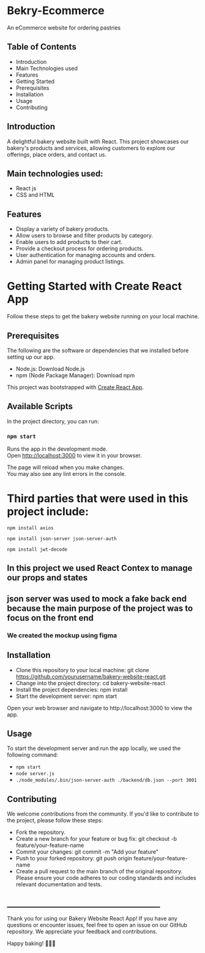 # Bekry-Ecommerce
An eCommerce website for ordering pastries

## Table of Contents
* Introduction
* Main Technologies used
* Features
* Getting Started
* Prerequisites
* Installation
* Usage
* Contributing

## Introduction
A delightful bakery website built with React. This project showcases our bakery's products and services, allowing customers to explore our offerings, place orders, and contact us.

## Main technologies used:
* React js
* CSS and HTML

## Features
* Display a variety of bakery products.
* Allow users to browse and filter products by category.
* Enable users to add products to their cart.
* Provide a checkout process for ordering products.
* User authentication for managing accounts and orders.
* Admin panel for managing product listings.


# Getting Started with Create React App
Follow these steps to get the bakery website running on your local machine.

## Prerequisites
The following are the software or dependencies that we installed before setting up our app.
* Node.js: Download Node.js
* npm (Node Package Manager): Download npm


This project was bootstrapped with [Create React App](https://github.com/facebook/create-react-app).

## Available Scripts

In the project directory, you can run:

### `npm start`

Runs the app in the development mode.\
Open [http://localhost:3000](http://localhost:3000) to view it in your browser.

The page will reload when you make changes.\
You may also see any lint errors in the console.

# Third parties that were used in this project include:
```
npm install axios
```
```
npm install json-server json-server-auth
```
```
npm install jwt-decode
```

## In this project we used React Contex to manage our props and states
## json server was used to mock a fake back end because the main purpose of the project was to focus on the front end

### We created the mockup using figma

## Installation

* Clone this repository to your local machine:  git clone https://github.com/yourusername/bakery-website-react.git
* Change into the project directory:  cd bakery-website-react
* Install the project dependencies: npm install
* Start the development server: npm start

Open your web browser and navigate to http://localhost:3000 to view the app.

## Usage
To start the development server and run the app locally, we used the following command:
* ``` npm start ```
* ``` node server.js ```
* ```./node_modules/.bin/json-server-auth ./backend/db.json --port 3001```

## Contributing
We welcome contributions from the community. If you'd like to contribute to the project, please follow these steps:
* Fork the repository.
* Create a new branch for your feature or bug fix: git checkout -b feature/your-feature-name
* Commit your changes: git commit -m "Add your feature"
* Push to your forked repository: git push origin feature/your-feature-name
* Create a pull request to the main branch of the original repository.
Please ensure your code adheres to our coding standards and includes relevant documentation and tests.

## ________________________________________
Thank you for using our Bakery Website React App! If you have any questions or encounter issues, feel free to open an issue on our GitHub repository. We appreciate your feedback and contributions.

Happy baking! 🍰🍪🥖
